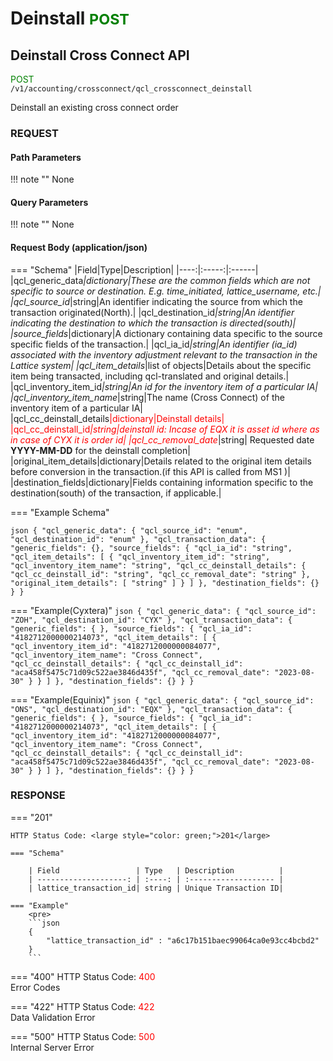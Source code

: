 # Deinstall <small style="color: green;">POST</small>

## Deinstall Cross Connect API

<span style="color: green;">POST</span>  
`/v1/accounting/crossconnect/qcl_crossconnect_deinstall`

Deinstall an existing cross connect order

### **REQUEST**

#### **Path Parameters**
!!! note ""
    None

#### **Query Parameters**
!!! note ""
    None

#### **Request Body** (application/json)

=== "Schema"
    |Field|Type|Description|
    |----:|:-----:|:------|
    |qcl_generic_data<large style="color: red;">*</large>|dictionary|These are the common fields which are not specific to source or destination. E.g. time_initiated, lattice_username, etc.|
    |qcl_source_id<large style="color: red;">*</large>|string|An identifier indicating the source from which the transaction originated(North).|
    |qcl_destination_id<large style="color: red;">*</large>|string|An identifier indicating the destination to which the transaction is directed(south)|
    |source_fields<large style="color: red;">*</large>|dictionary|A dictionary containing data specific to the source specific fields of the transaction.|
    |qcl_ia_id<large style="color: red;">*</large>|string|An identifier (ia_id) associated with the inventory adjustment relevant to the transaction in the Lattice system|
    |qcl_item_details<large style="color: red;">*</large>|list of objects|Details about the specific item being transacted, including qcl-translated and original details.|
    |qcl_inventory_item_id<large style="color: red;">*</large>|string|An id for the inventory item of a particular IA|
    |qcl_inventory_item_name<large style="color: red;">*</large>|string|The name (Cross Connect) of the inventory item of a particular IA|
    |qcl_cc_deinstall_details<large style="color: red;">|dictionary|Deinstall details|
    |qcl_cc_deinstall_id<large style="color: red;">*</large>|string|deinstall id: Incase of EQX it is asset id where as in case of CYX it is order id|
    |qcl_cc_removal_date<large style="color: red;">*</large>|string| Requested date **YYYY-MM-DD** for the deinstall completion|
    |original_item_details|dictionary|Details related to the original item details before conversion in the transaction.(if this API is called from MS1 )|
    |destination_fields|dictionary|Fields containing information specific to the destination(south) of the transaction, if applicable.|


=== "Example Schema"
    <pre>
    ```json
    {
        "qcl_generic_data": {
            "qcl_source_id": "enum",
            "qcl_destination_id": "enum"
        },
        "qcl_transaction_data": {
            "generic_fields": {},
            "source_fields": {
                "qcl_ia_id": "string",
                "qcl_item_details": [
                    {
                        "qcl_inventory_item_id": "string",
                        "qcl_inventory_item_name": "string",
                        "qcl_cc_deinstall_details": {
                            "qcl_cc_deinstall_id": "string",
                            "qcl_cc_removal_date": "string"
                        },
                        "original_item_details": [
                            "string"
                        ]
                    }
                ]
            },
            "destination_fields": {}
        }
    }  
    ```
    </pre>


=== "Example(Cyxtera)"
    ```json
    {
        "qcl_generic_data": {
            "qcl_source_id": "ZOH",
            "qcl_destination_id": "CYX"
        },
        "qcl_transaction_data": {
            "generic_fields": {
            },
            "source_fields": {
                "qcl_ia_id": "4182712000000214073",
                "qcl_item_details": [
                    {
                        "qcl_inventory_item_id": "4182712000000084077",
                        "qcl_inventory_item_name": "Cross Connect",
                        "qcl_cc_deinstall_details": {
                            "qcl_cc_deinstall_id": "aca458f5475c71d09c522ae3846d435f",
                            "qcl_cc_removal_date": "2023-08-30"
                        }
                    }
                ]
            },
            "destination_fields": {}
        }
    }
    ```

=== "Example(Equinix)"
    ```json
    {
        "qcl_generic_data": {
            "qcl_source_id": "ONS",
            "qcl_destination_id": "EQX"
        },
        "qcl_transaction_data": {
            "generic_fields": {
            },
            "source_fields": {
                "qcl_ia_id": "4182712000000214073",
                "qcl_item_details": [
                    {
                        "qcl_inventory_item_id": "4182712000000084077",
                        "qcl_inventory_item_name": "Cross Connect",
                        "qcl_cc_deinstall_details": {
                            "qcl_cc_deinstall_id": "aca458f5475c71d09c522ae3846d435f",
                            "qcl_cc_removal_date": "2023-08-30"
                        }
                    }
                ]
            },
            "destination_fields": {}
        }
    }
    ```
### **RESPONSE**

=== "201"

    HTTP Status Code: <large style="color: green;">201</large>

    === "Schema"

        | Field                 | Type   | Description          |
        | --------------------: | :----: | :------------------- |
        | lattice_transaction_id| string | Unique Transaction ID|

    === "Example"
        <pre>
        ```json
        {
            "lattice_transaction_id" : "a6c17b151baec99064ca0e93cc4bcbd2"
        }
        ```

=== "400"
    HTTP Status Code: <large style="color: red;">400</large><br>
    Error Codes

=== "422"
    HTTP Status Code: <large style="color: red;">422</large><br>
    Data Validation Error

=== "500"
    HTTP Status Code: <large style="color: red;">500</large><br>
    Internal Server Error